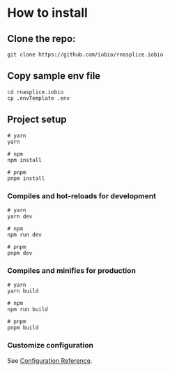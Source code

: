 # How to install


## Clone the repo:
```
git clone https://github.com/iobio/rnasplice.iobio
```

## Copy sample env file
```
cd rnasplice.iobio
cp .envTemplate .env
```


## Project setup

```
# yarn
yarn

# npm
npm install

# pnpm
pnpm install
```

### Compiles and hot-reloads for development

```
# yarn
yarn dev

# npm
npm run dev

# pnpm
pnpm dev
```

### Compiles and minifies for production

```
# yarn
yarn build

# npm
npm run build

# pnpm
pnpm build
```

### Customize configuration

See [Configuration Reference](https://vitejs.dev/config/).

